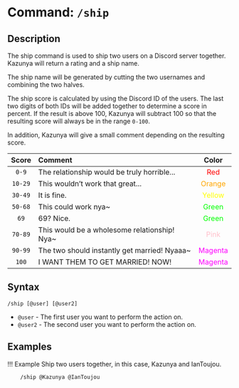 # **Command:** `/ship`

## **Description**

The ship command is used to ship two users on a Discord server together. Kazunya will return a rating and a ship name.

The ship name will be generated by cutting the two usernames and combining the two halves.

The ship score is calculated by using the Discord ID of the users. The last two digits of both IDs will be added together to determine a score in percent. If the result is above 100, Kazunya will subtract 100 so that the resulting score will always be in the range `0-100`.

In addition, Kazunya will give a small comment depending on the resulting score.

| Score | Comment | Color
|:-:|:-|:-:
| `0-9` | The relationship would be truly horrible... | <span style="color:red">Red</span>
| `10-29` | This wouldn’t work that great... | <span style="color:orange">Orange</span>
| `30-49` | It is fine. | <span style="color:yellow">Yellow</span>
| `50-68` | This could work nya~ | <span style="color:lime">Green</span>
| `69` | 69? Nice. | <span style="color:lime">Green</span>
| `70-89` | This would be a wholesome relationship! Nya~ | <span style="color:pink">Pink</span>
| `90-99` | The two should instantly get married! Nyaaa~ | <span style="color:magenta">Magenta</span>
| `100` | I WANT THEM TO GET MARRIED! NOW! | <span style="color:magenta">Magenta</span>

## **Syntax**

    /ship [@user] [@user2]

- `@user` - The first user you want to perform the action on.
- `@user2` - The second user you want to perform the action on.

## **Examples**

!!! Example
    Ship two users together, in this case, Kazunya and IanToujou.

        /ship @Kazunya @IanToujou